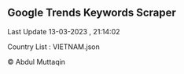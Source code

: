 

## Google Trends Keywords Scraper 
 
Last Update 13-03-2023 , 21:14:02

Country List :
VIETNAM.json



© Abdul Muttaqin 
